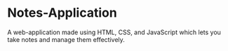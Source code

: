 # Notes-Application
A web-application made using HTML, CSS, and JavaScript which lets you take notes and manage them effectively.
